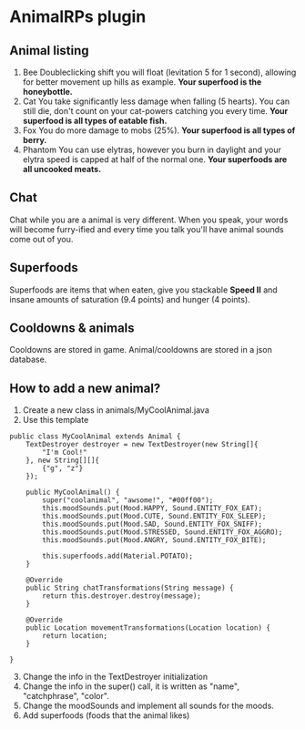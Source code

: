 # **AnimalRPs plugin**

## **Animal listing**
1. Bee
Doubleclicking shift you will float (levitation 5 for 1 second), allowing for better movement up hills as example. **Your superfood is the honeybottle.**
2. Cat
You take significantly less damage when falling (5 hearts). You can still die, don't count on your cat-powers catching you every time. **Your superfood is all types of eatable fish.**
3. Fox
You do more damage to mobs (25%). **Your superfood is all types of berry.**
4. Phantom
You can use elytras, however you burn in daylight and your elytra speed is capped at half of the normal one. **Your superfoods are all uncooked meats.**

## **Chat**
Chat while you are a animal is very different. When you speak, your words will become furry-ified and every time you talk you'll have animal sounds come out of you.

## **Superfoods**
Superfoods are items that when eaten, give you stackable **Speed II** and insane amounts of saturation (9.4 points) and hunger (4 points).

## **Cooldowns & animals**
Cooldowns are stored in game. Animal/cooldowns are stored in a json database.

## **How to add a new animal?**

1. Create a new class in animals/MyCoolAnimal.java
2. Use this template
```
public class MyCoolAnimal extends Animal {
    TextDestroyer destroyer = new TextDestroyer(new String[]{
        "I'm Cool!"
    }, new String[][]{
        {"g", "z"}
    });

    public MyCoolAnimal() {
        super("coolanimal", "awsome!", "#00ff00");
        this.moodSounds.put(Mood.HAPPY, Sound.ENTITY_FOX_EAT);
        this.moodSounds.put(Mood.CUTE, Sound.ENTITY_FOX_SLEEP);
        this.moodSounds.put(Mood.SAD, Sound.ENTITY_FOX_SNIFF);
        this.moodSounds.put(Mood.STRESSED, Sound.ENTITY_FOX_AGGRO);
        this.moodSounds.put(Mood.ANGRY, Sound.ENTITY_FOX_BITE);

        this.superfoods.add(Material.POTATO);
    }

    @Override
    public String chatTransformations(String message) {
        return this.destroyer.destroy(message);
    }

    @Override
    public Location movementTransformations(Location location) {
        return location;
    }
    
}
```
3. Change the info in the TextDestroyer initialization
4. Change the info in the super() call, it is written as "name", "catchphrase", "color".
5. Change the moodSounds and implement all sounds for the moods.
6. Add superfoods (foods that the animal likes)